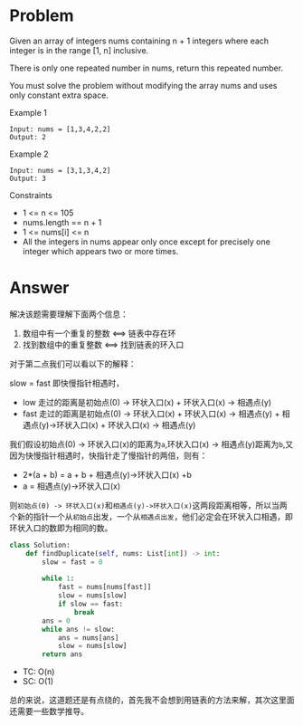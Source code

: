# Problem
Given an array of integers nums containing n + 1 integers where each integer is in the range [1, n] inclusive.

There is only one repeated number in nums, return this repeated number.

You must solve the problem without modifying the array nums and uses only constant extra space.

Example 1
```
Input: nums = [1,3,4,2,2]
Output: 2
```

Example 2
```
Input: nums = [3,1,3,4,2]
Output: 3
```

Constraints
- 1 <= n <= 105
- nums.length == n + 1
- 1 <= nums[i] <= n
- All the integers in nums appear only once except for precisely one integer which appears two or more times.

# Answer
解决该题需要理解下面两个信息：
1. 数组中有一个重复的整数 <==> 链表中存在环
2. 找到数组中的重复整数 <==> 找到链表的环入口

对于第二点我们可以看以下的解释：

slow = fast 即快慢指针相遇时，
- low 走过的距离是初始点(0) -> 环状入口(x) + 环状入口(x) -> 相遇点(y)
- fast 走过的距离是初始点(0) -> 环状入口(x) + 环状入口(x) -> 相遇点(y) + 相遇点(y)->环状入口(x) + 环状入口(x) -> 相遇点(y)

我们假设初始点(0) -> 环状入口(x)的距离为`a`,环状入口(x) -> 相遇点(y)距离为`b`,又因为快慢指针相遇时，快指针走了慢指针的两倍，则有：

- 2*(a + b) = a + b + 相遇点(y)->环状入口(x) +b 
- a = 相遇点(y)->环状入口(x)

则`初始点(0) -> 环状入口(x)`和`相遇点(y)->环状入口(x)`这两段距离相等，所以当两个新的指针一个从`初始点`出发，一个从`相遇点出发`，他们必定会在环状入口相遇，即环状入口的数即为相同的数。
```python
class Solution:
    def findDuplicate(self, nums: List[int]) -> int:
        slow = fast = 0
        
        while 1:
            fast = nums[nums[fast]]
            slow = nums[slow]
            if slow == fast:
                break
        ans = 0
        while ans != slow:
            ans = nums[ans]
            slow = nums[slow]
        return ans

```
- TC: O(n)
- SC: O(1)

总的来说，这道题还是有点绕的，首先我不会想到用链表的方法来解，其次这里面还需要一些数学推导。